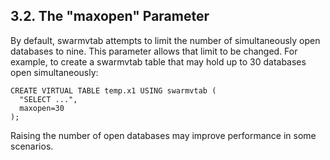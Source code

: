 ## 3\.2\. The "maxopen" Parameter


By default, swarmvtab attempts to limit the number of simultaneously
open databases to nine. This parameter allows that limit to be changed.
For example, to create a swarmvtab table that may hold up to 30 databases
open simultaneously:




```
CREATE VIRTUAL TABLE temp.x1 USING swarmvtab (
  "SELECT ...",
  maxopen=30
);

```

Raising the number of open databases may improve performance in some
scenarios.




